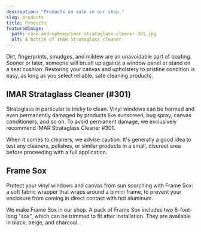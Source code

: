 ```yaml
---
description: "Products on sale in our shop."
slug: products
title: Products
featuredImage:
  path: care-and-upkeep/imar-strataglass-cleaner-301.jpg
  alt: A bottle of IMAR Strataglass cleaner
---
```


Dirt, fingerprints, smudges, and mildew are an unavoidable part of boating.
Sooner or later, someone will brush up against a window panel or stand on a seat
cushion. Restoring your canvas and upholstery to pristine condition is easy, as
long as you select reliable, safe cleaning products.

<!--more-->

## IMAR Strataglass Cleaner (#301)

Strataglass in particular is tricky to clean. Vinyl windows can be harmed and
even permanently damaged by products like sunscreen, bug spray, canvas
conditioners, and so on. To avoid permanent damage, we exclusively recommend
IMAR Strataglass Cleaner #301.

When it comes to cleaners, we advise caution. It's generally a good idea to test
any cleaners, polishes, or similar products in a small, discreet area before
proceeding with a full application.

## Frame Sox

Protect your vinyl windows and canvas from sun scorching with Frame Sox:
a soft fabric wrapper that wraps around a bimini frame, to prevent your
enclosure from coming in direct contact with hot aluminum.

We make Frame Sox in our shop. A pack of Frame Sox includes two 6-foot-long
"sox", which can be trimmed to fit after installation. They are available in
black, beige, and charcoal.
